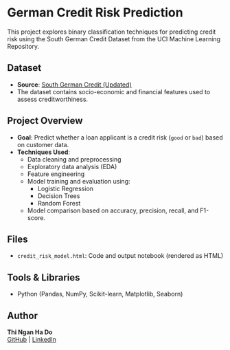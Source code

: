# German Credit Risk Prediction

This project explores binary classification techniques for predicting credit risk using the South German Credit Dataset from the UCI Machine Learning Repository.

## Dataset
- **Source**: [South German Credit (Updated)](https://archive.ics.uci.edu/dataset/573/south+german+credit+update)
- The dataset contains socio-economic and financial features used to assess creditworthiness.

## Project Overview
- **Goal**: Predict whether a loan applicant is a credit risk (`good` or `bad`) based on customer data.
- **Techniques Used**:
  - Data cleaning and preprocessing
  - Exploratory data analysis (EDA)
  - Feature engineering
  - Model training and evaluation using:
    - Logistic Regression
    - Decision Trees
    - Random Forest
  - Model comparison based on accuracy, precision, recall, and F1-score.

## Files
- `credit_risk_model.html`: Code and output notebook (rendered as HTML)

## Tools & Libraries
- Python (Pandas, NumPy, Scikit-learn, Matplotlib, Seaborn)

## Author
**Thi Ngan Ha Do**  
[GitHub](https://github.com/thinganhado) | [LinkedIn](#)  
